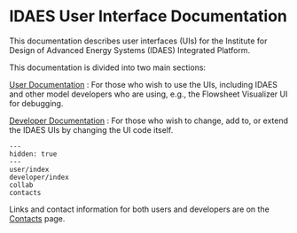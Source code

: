 # IDAES User Interface Documentation

This documentation describes user interfaces (UIs) for the
Institute for Design of Advanced Energy Systems (IDAES)
Integrated Platform.

This documentation is divided into two main sections:

[User Documentation](#user-documentation)
: For those who wish to use the UIs, including IDAES and other model developers who are using, e.g., the Flowsheet Visualizer UI for debugging.

[Developer Documentation](#developer-documentation)
: For those who wish to change, add to, or extend the IDAES UIs by changing the UI code itself.

```{toctree}
---
hidden: true
---
user/index
developer/index
collab
contacts
```

Links and contact information for both users and developers are on the [Contacts](#contacts) page.
